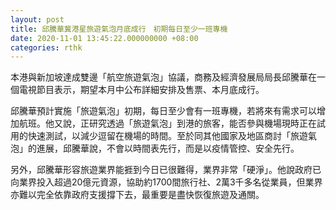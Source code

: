 ```yaml
---
layout: post
title: 邱騰華冀港星旅遊氣泡月底成行　初期每日至少一班專機
date: 2020-11-01 13:45:22.000000000 +08:00
categories: rthk
---
```


本港與新加坡達成雙邊「航空旅遊氣泡」協議，商務及經濟發展局局長邱騰華在一個電視節目表示，期望本月中公布詳細安排及售票、本月底成行。

邱騰華預計實施「旅遊氣泡」初期，每日至少會有一班專機，若將來有需求可以增加航班。他又說，正研究透過「旅遊氣泡」到港的旅客，能否參與機場現時正在試用的快速測試，以減少逗留在機場的時間。至於同其他國家及地區商討「旅遊氣泡」的進展，邱騰華說，不會以時間表先行，而是以疫情管控、安全先行。

另外，邱騰華形容旅遊業界能捱到今日已很難得，業界非常「硬淨」。他說政府已向業界投入超過20億元資源，協助約1700間旅行社、2萬3千多名從業員，但業界亦難以完全依靠政府支援撐下去，最重要是盡快恢復旅遊及通關。
